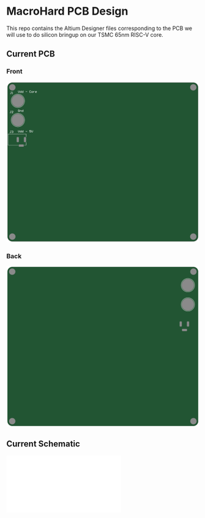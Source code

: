 # MacroHard PCB Design

This repo contains the Altium Designer files corresponding to the PCB we will use to do silicon bringup
on our TSMC 65nm RISC-V core.

## Current PCB

### Front
![front](./docs/front.png)

### Back
![back](./docs/back.png)

## Current Schematic
![Schematic](./MacroHard.pdf)
